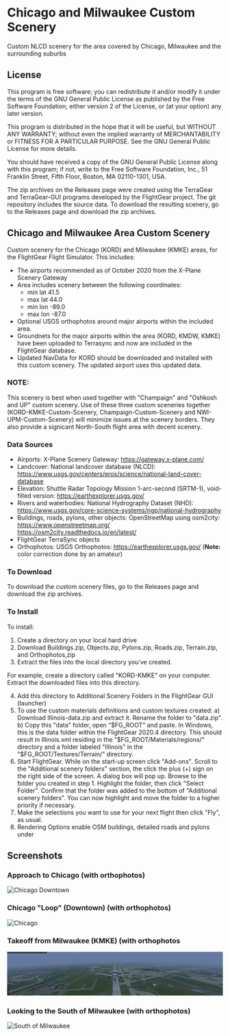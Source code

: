 # Chicago and Milwaukee Custom Scenery
Custom NLCD scenery for the area covered by Chicago, Milwaukee and the surrounding suburbs

## License
This program is free software; you can redistribute it and/or modify it under the terms of the GNU General Public License as published by the Free Software Foundation; either version 2 of the License, or (at your option) any later version.

This program is distributed in the hope that it will be useful, but WITHOUT ANY WARRANTY; without even the implied warranty of MERCHANTABILITY or FITNESS FOR A PARTICULAR PURPOSE. See the GNU General Public License for more details.

You should have received a copy of the GNU General Public License along with this program; if not, write to the Free Software Foundation, Inc., 51 Franklin Street, Fifth Floor, Boston, MA 02110-1301, USA.

The zip archives on the Releases page were created using the TerraGear and TerraGear-GUI programs developed by the FlightGear project. The git repository includes the source data. To download the resulting scenery, go to the Releases page and download the zip archives.

## Chicago and Milwaukee Area Custom Scenery

Custom scenery for the Chicago (KORD) and Milwaukee (KMKE) areas, for the FlightGear Flight Simulator. This includes:
- The airports recommended as of October 2020 from the X-Plane Scenery Gateway
- Area includes scenery between the following coordinates: 
  - min lat 41.5
  - max lat 44.0
  - min lon -89.0
  - max lon -87.0 
- Optional USGS orthophotos around major airports within the included area.
- Groundnets for the major airports within the area (KORD, KMDW, KMKE) have been uploaded to Terrasync and now are included in the FlightGear database.
- Updated NavData for KORD should be downloaded and installed with this custom scenery. The updated airport uses this updated data.

### NOTE: 
This scenery is best when used together with "Champaign" and "Oshkosh and UP" custom scenery. Use of these three custom sceneries together (KORD-KMKE-Custom-Scenery, Champaign-Custom-Scenery and NWI-UPM-Custom-Scenery) will minimize issues at the scenery borders. They also provide a signicant North-South flight area with decent scenery.

### Data Sources

- Airports: X-Plane Scenery Gateway: https://gateway.x-plane.com/
- Landcover: National landcover database (NLCD): https://www.usgs.gov/centers/eros/science/national-land-cover-database
- Elevation: Shuttle Radar Topology Mission 1-arc-second (SRTM-1), void-filled version: https://earthexplorer.usgs.gov/
- Rivers and waterbodies: National Hydrography Dataset (NHD): https://www.usgs.gov/core-science-systems/ngp/national-hydrography
- Buildings, roads, pylons, other objects: OpenStreetMap using osm2city: https://www.openstreetmap.org/ https://osm2city.readthedocs.io/en/latest/
- FlightGear TerraSync objects
- Orthophotos: USGS Orthophotos: https://earthexplorer.usgs.gov/ (**Note:** color correction done by an amateur)

### To Download

To download the custom scenery files, go to the Releases page and download the zip archives.

### To Install

To install:
1) Create a directory on your local hard drive
2) Download Buildings.zip, Objects.zip, Pylons.zip, Roads.zip, Terrain.zip, and Orthophotos,zip 
3) Extract the files into the local directory you've created. 

For example, create a directory called "KORD-KMKE" on your computer. Extract the downloaded files into this directory. 

4) Add this directory to Additional Scenery Folders in the FlightGear GUI (launcher) 
5) To use the custom materials definitions and custom textures created:
    a) Download Illinois-data.zip and extract it. Rename the folder to "data.zip".
    b) Copy this "data" folder, open "$FG_ROOT" and paste. In Windows, this is the data folder within the FlightGear 2020.4 directory. This should result in Illinois.xml residing in the "$FG_ROOT/Materials/regions/" directory and a folder labeled "Illinois" in the "$FG_ROOT/Textures/Terrain/" directory.
 6) Start FlightGear. While on the start-up screen click "Add-ons". Scroll to the "Additional scenery folders" section, the click the plus (+) sign on the right side of the screen. A dialog box will pop up. Browse to the folder you created in step 1. Highlight the folder, then click "Select Folder". Confirm that the folder was added to the bottom of "Additional scenery folders". You can now highlight and move the folder to a higher priority if necessary. 
 7) Make the selections you want to use for your next flight then click "Fly", as usual.
 8) Rendering Options enable OSM buildings, detailed roads and pylons under 

## Screenshots

### Approach to Chicago (with orthophotos)
![Chicago Downtown](https://github.com/LGBudd/KORD-KMKE-Custom-Scenery/blob/master/Screenshots/Chicago20210326174334.png)

### Chicago "Loop" (Downtown) (with orthophotos)
![Chicago](https://github.com/LGBudd/KORD-KMKE-Custom-Scenery/blob/master/Screenshots/ChicagoB.png)

### Takeoff from Milwaukee (KMKE) (with orthophotos
![Takeoff from Milwaukee (KMKE)](https://github.com/LGBudd/KORD-KMKE-Custom-Scenery/blob/master/Screenshots/Takeoff%20from%20KMKE%203.png)

### Looking to the South of Milwaukee (with orthophotos)
![South of Milwaukee](https://github.com/LGBudd/KORD-KMKE-Custom-Scenery/blob/master/Screenshots/Looking%20to%20%20the%20South%20from%20Milwaukee.png)
